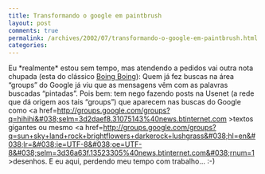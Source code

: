 ```yaml
---
title: Transformando o google em paintbrush
layout: post
comments: true
permalink: /archives/2002/07/transformando-o-google-em-paintbrush.html
categories:
---
```

Eu \*realmente\* estou sem tempo, mas atendendo a pedidos vai outra nota chupada (esta do clássico <a href=http://boingboing.net >Boing Boing</a>): Quem já fez buscas na área &#8220;groups&#8221; do Google já viu que as mensagens vêm com as palavras buscadas &#8220;pintadas&#8221;. Pois bem: tem nego fazendo posts na Usenet (a rede que dá origem aos tais &#8220;groups&#8221;) que aparecem nas buscas do Google como <a href=http://groups.google.com/groups?q=hihihi&#038;selm=3d2daef8.31075143%40news.btinternet.com >textos gigantes</a> ou mesmo <a href=http://groups.google.com/groups?q=sun+sky+land+rock+brightflowers+darkerock+lushgrass&#038;hl=en&#038;lr=&#038;ie=UTF-8&#038;oe=UTF-8&#038;selm=3d36a63f.13523305%40news.btinternet.com&#038;rnum=1 >desenhos</a>. E eu aqui, perdendo meu tempo com trabalho&#8230; :-)